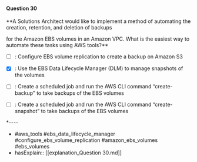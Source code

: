 #### Question  30

**A Solutions Architect would like to implement a method of automating the creation, retention, and deletion of backups

for the Amazon EBS volumes in an Amazon VPC. What is the easiest way to automate these tasks using AWS tools?**

- [ ] :  Configure EBS volume replication to create a backup on Amazon S3

- [x] :  Use the EBS Data Lifecycle Manager (DLM) to manage snapshots of the volumes

- [ ] :  Create a scheduled job and run the AWS CLI command “create-backup” to take backups of the EBS volumes

- [ ] :  Create a scheduled job and run the AWS CLI command “create-snapshot” to take backups of the EBS volumes

*----

- #aws_tools #ebs_data_lifecycle_manager #configure_ebs_volume_replication #amazon_ebs_volumes #ebs_volumes
- hasExplain:: [[explanation_Question  30.md]]
